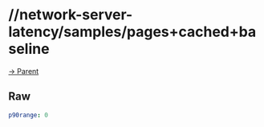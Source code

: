 
# //network-server-latency/samples/pages+cached+baseline

[→ Parent](../..)


## Raw


```yaml
p90range: 0

```

